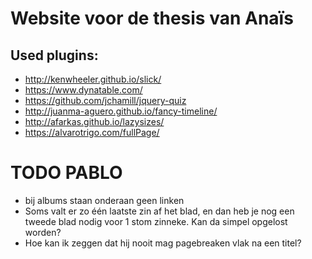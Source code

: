 # Website voor de thesis van Anaïs

## Used plugins:

* http://kenwheeler.github.io/slick/
* https://www.dynatable.com/
* https://github.com/jchamill/jquery-quiz
* http://juanma-aguero.github.io/fancy-timeline/
* http://afarkas.github.io/lazysizes/
* https://alvarotrigo.com/fullPage/


# TODO PABLO
* bij albums staan onderaan geen linken
* Soms valt er zo één laatste zin af het blad, en dan heb je nog een tweede blad nodig voor 1 stom zinneke. Kan da simpel opgelost worden? 
* Hoe kan ik zeggen dat hij nooit mag pagebreaken vlak na een titel?